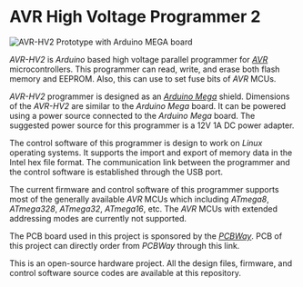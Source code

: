 AVR High Voltage Programmer 2
==========================

![AVR-HV2 Prototype with Arduino MEGA board](https://raw.githubusercontent.com/dilshan/avr-hv2/master/resources/hv2-mid-08032020A.png)

*AVR-HV2* is *Arduino* based high voltage parallel programmer for *[AVR](https://www.microchip.com/design-centers/8-bit/avr-mcus)* microcontrollers. This programmer can read, write, and erase both flash memory and EEPROM. Also, this can use to set fuse bits of *AVR* MCUs. 

*AVR-HV2* programmer is designed as an *[Arduino Mega](https://www.arduino.cc/en/Main/ArduinoBoardMega2560)* shield. Dimensions of the *AVR-HV2* are similar to the *Arduino Mega* board. It can be powered using a power source connected to the *Arduino Mega* board. The suggested power source for this programmer is a 12V 1A DC power adapter. 

The control software of this programmer is design to work on *Linux* operating systems. It supports the import and export of memory data in the Intel hex file format. The communication link between the programmer and the control software is established through the USB port. 

The current firmware and control software of this programmer supports most of the generally available *AVR* MCUs which including *ATmega8*, *ATmega328*, *ATmega32*, *ATmega16*, etc. The *AVR* MCUs with extended addressing modes are currently not supported. 

The PCB board used in this project is sponsored by the *[PCBWay](https://www.pcbway.com/)*. PCB of this project can directly order from *PCBWay* through this link.

This is an open-source hardware project. All the design files, firmware, and control software source codes are available at this repository.

